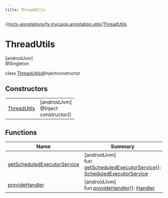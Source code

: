 ```yaml
---
title: ThreadUtils
---
```

//[mcls-annotations](../../../index.html)/[tv.mycujoo.annotation.utils](../index.html)/[ThreadUtils](index.html)



# ThreadUtils



[androidJvm]\
@Singleton



class [ThreadUtils](index.html)@Injectconstructor



## Constructors


| | |
|---|---|
| [ThreadUtils](-thread-utils.html) | [androidJvm]<br>@Inject<br>constructor() |


## Functions


| Name | Summary |
|---|---|
| [getScheduledExecutorService](get-scheduled-executor-service.html) | [androidJvm]<br>fun [getScheduledExecutorService](get-scheduled-executor-service.html)(): [ScheduledExecutorService](https://developer.android.com/reference/kotlin/java/util/concurrent/ScheduledExecutorService.html) |
| [provideHandler](provide-handler.html) | [androidJvm]<br>fun [provideHandler](provide-handler.html)(): [Handler](https://developer.android.com/reference/kotlin/android/os/Handler.html) |

